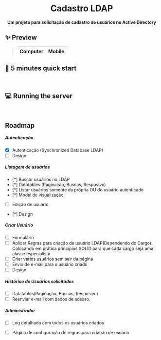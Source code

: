 <h1 align="center">
  Cadastro LDAP
</h1>

<h4 align="center">
    Um projeto para solicitação de cadastro de usuários no Active Directory  
</h4> 

## :sparkles: Preview 

> Computer | Mobile
> --- | --- |
<!-- > <a href="https://imgur.com/a/br6VcAN" target=”_blank”><img src="https://i.imgur.com/iHesRD5.png" /></a>  | <a href="https://imgur.com/a/br6VcAN" target="_blank"><img src="https://i.imgur.com/AiIrHzx.png" width="280px"/></a> | -->

## :rocket: 5 minutes quick start

<br>

## :computer: Running the server

<br>

## Roadmap

##### Autenticação
* [x] Autenticação (Synchronized Database LDAP)
* [ ] Design 

##### Listagem de usuários
* [*] Buscar usuários no LDAP
* [*] Datatables (Paginação, Buscas, Resposivo)
* [*] Listar usuários somente da própria OU do usuário autenticado
* [*] Modal de visualização
* [ ] Edição de usuário
* [*] Design 

##### Criar Usuário
* [ ] Formulário
* [ ] Aplicar Regras para criação de usuário LDAP(Dependendo do Cargo). Colocando em prática principios SOLID para que cada cargo seja uma classe especialista
* [ ] Criar vários usuários sem sair da página 
* [ ] Envio de e-mail para o usuário criado
* [ ] Design

##### Histórico de Usuários solicitados
* [ ] Datatables(Paginação, Buscas, Resposivo)
* [ ] Reenviar e-mail com dados de acesso.

##### Administrador
* [ ] Log detalhado com todos os usuários criados
* [ ] Página de configuração de regras para criação de usuário

